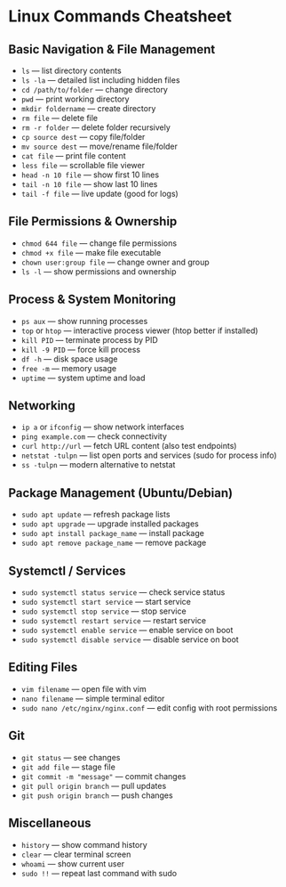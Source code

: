 # Linux Commands Cheatsheet

## Basic Navigation & File Management

-   `ls` — list directory contents
-   `ls -la` — detailed list including hidden files
-   `cd /path/to/folder` — change directory
-   `pwd` — print working directory
-   `mkdir foldername` — create directory
-   `rm file` — delete file
-   `rm -r folder` — delete folder recursively
-   `cp source dest` — copy file/folder
-   `mv source dest` — move/rename file/folder
-   `cat file` — print file content
-   `less file` — scrollable file viewer
-   `head -n 10 file` — show first 10 lines
-   `tail -n 10 file` — show last 10 lines
-   `tail -f file` — live update (good for logs)

## File Permissions & Ownership

-   `chmod 644 file` — change file permissions
-   `chmod +x file` — make file executable
-   `chown user:group file` — change owner and group
-   `ls -l` — show permissions and ownership

## Process & System Monitoring

-   `ps aux` — show running processes
-   `top` or `htop` — interactive process viewer (htop better if installed)
-   `kill PID` — terminate process by PID
-   `kill -9 PID` — force kill process
-   `df -h` — disk space usage
-   `free -m` — memory usage
-   `uptime` — system uptime and load

## Networking

-   `ip a` or `ifconfig` — show network interfaces
-   `ping example.com` — check connectivity
-   `curl http://url` — fetch URL content (also test endpoints)
-   `netstat -tulpn` — list open ports and services (sudo for process info)
-   `ss -tulpn` — modern alternative to netstat

## Package Management (Ubuntu/Debian)

-   `sudo apt update` — refresh package lists
-   `sudo apt upgrade` — upgrade installed packages
-   `sudo apt install package_name` — install package
-   `sudo apt remove package_name` — remove package

## Systemctl / Services

-   `sudo systemctl status service` — check service status
-   `sudo systemctl start service` — start service
-   `sudo systemctl stop service` — stop service
-   `sudo systemctl restart service` — restart service
-   `sudo systemctl enable service` — enable service on boot
-   `sudo systemctl disable service` — disable service on boot

## Editing Files

-   `vim filename` — open file with vim
-   `nano filename` — simple terminal editor
-   `sudo nano /etc/nginx/nginx.conf` — edit config with root permissions

## Git

-   `git status` — see changes
-   `git add file` — stage file
-   `git commit -m "message"` — commit changes
-   `git pull origin branch` — pull updates
-   `git push origin branch` — push changes

## Miscellaneous

-   `history` — show command history
-   `clear` — clear terminal screen
-   `whoami` — show current user
-   `sudo !!` — repeat last command with sudo
